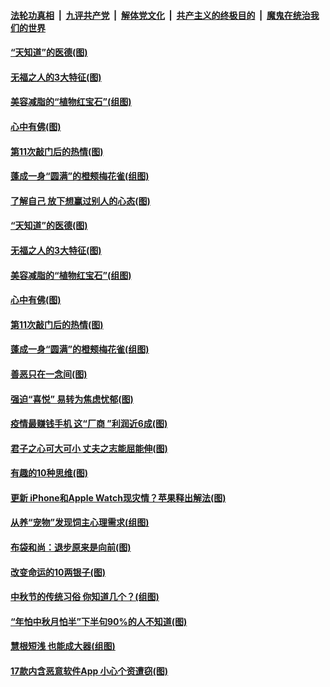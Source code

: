 

####  [法轮功真相](../../../../basic/blob/master/README.md?t=10060331) &nbsp;|&nbsp; [九评共产党](../../../../9ping.md/blob/master/README.md?t=10060331) &nbsp;|&nbsp; [解体党文化](../../../../jtdwh.md/blob/master/README.md?t=10060331)  &nbsp;|&nbsp; [共产主义的终极目的](../../../../gczydzjmd.md/blob/master/README.md?t=10060331) &nbsp;|&nbsp; [魔鬼在统治我们的世界](../../../../mgztzwmdsj.md/blob/master/README.md?t=10060331) 

#### [“天知道”的医德(图)](../pages/p8/938259.md?t=10060331) 

#### [无福之人的3大特征(图)](../pages/p8/948177.md?t=10060331) 

#### [美容减脂的“植物红宝石”(组图)](../pages/p8/948101.md?t=10060331) 

#### [心中有佛(图)](../pages/p8/947726.md?t=10060331) 

#### [第11次敲门后的热情(图)](../pages/p8/948095.md?t=10060331) 

#### [蓬成一身“圆满”的橙颊梅花雀(组图)](../pages/p8/948121.md?t=10060331) 

#### [了解自己 放下想赢过别人的心态(图)](../pages/p8/947347.md?t=10060331) 

#### [“天知道”的医德(图)](../pages/p8/938259.md?t=10060331) 

#### [无福之人的3大特征(图)](../pages/p8/948177.md?t=10060331) 

#### [美容减脂的“植物红宝石”(组图)](../pages/p8/948101.md?t=10060331) 

#### [心中有佛(图)](../pages/p8/947726.md?t=10060331) 

#### [第11次敲门后的热情(图)](../pages/p8/948095.md?t=10060331) 

#### [蓬成一身“圆满”的橙颊梅花雀(组图)](../pages/p8/948121.md?t=10060331) 

#### [善恶只在一念间(图)](../pages/p8/947705.md?t=10060331) 

#### [强迫“喜悦” 易转为焦虑忧郁(图)](../pages/p8/948093.md?t=10060331) 

#### [疫情最赚钱手机 这“厂商 ”利润近6成(图)](../pages/p8/948086.md?t=10060331) 

#### [君子之心可大可小 丈夫之志能屈能伸(图)](../pages/p8/948080.md?t=10060331) 

#### [有趣的10种思维(图)](../pages/p8/947730.md?t=10060331) 

#### [更新 iPhone和Apple Watch现灾情？苹果释出解法(图)](../pages/p8/948014.md?t=10060331) 

#### [从养“宠物”发现饲主心理需求(组图)](../pages/p8/947851.md?t=10060331) 

#### [布袋和尚：退步原来是向前(图)](../pages/p8/947886.md?t=10060331) 

#### [改变命运的10两银子(图)](../pages/p8/947713.md?t=10060331) 

#### [中秋节的传统习俗 你知道几个？(组图)](../pages/p8/947847.md?t=10060331) 

#### [“年怕中秋月怕半”下半句90%的人不知道(图)](../pages/p8/947834.md?t=10060331) 

#### [慧根短浅 也能成大器(组图)](../pages/p8/947695.md?t=10060331) 

#### [17款内含恶意软件App 小心个资遭窃(图)](../pages/p8/947766.md?t=10060331) 

